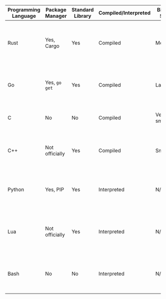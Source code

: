 | Programming Language | Package Manager | Standard Library | Compiled/Interpreted | Binary Size | Types | Other                                                                                                              | Takeaway                                                                                  |
|----------------------|-----------------|------------------|----------------------|-------------|-------|--------------------------------------------------------------------------------------------------------------------|-------------------------------------------------------------------------------------------|
| Rust                 | Yes, Cargo      | Yes              | Compiled             | Medium      | Yes   | Very stringent, sometimes hard to develop, memory safe, no undefined behavior, can use C libraries, fast binaries. | Use for most console apps in general, especially if they need to be fast and lightweight. |
| Go                   | Yes, `go get`   | Yes              | Compiled             | Large       | Yes   | Large supported ecosystem (by Google), simple and easy to learn, easy to create coroutines/threads.                | Use for most console apps that involve APIs or other web connectivity.                    |
| C                    | No              | No               | Compiled             | Very small  | Yes   | Been around for a *very* long time, no OOP, many libraries.                                                        | Use for only very low-level stuff.                                                        |
| C++                  | Not officially  | Yes              | Compiled             | Small       | Yes   | Superset of C with classes, mostly backwards-compatible with C libraries.                                          | Use for simple console apps, games, or anything more low-level than Rust.                 |
| Python               | Yes, PIP        | Yes              | Interpreted          | N/A         | No    | Cross-platform, easy to develop.                                                                                   | Use for scripts that should be cross-platform and don't need to be incredibly fast.       |
| Lua                  | Not officially  | Yes              | Interpreted          | N/A         | No    | Very lightweight, easy to embed, only data structure is tables, no OOP.                                            | Use for embedded scripts in any of the above compiled languages, especially C.            |
| Bash                 | No              | No               | Interpreted          | N/A         | No    | Only runs on *nix systems, uses binaries already on system to do anything.                                         | Use for most *nix scripts where the "sophistication" of Python isn't necessary.           |
